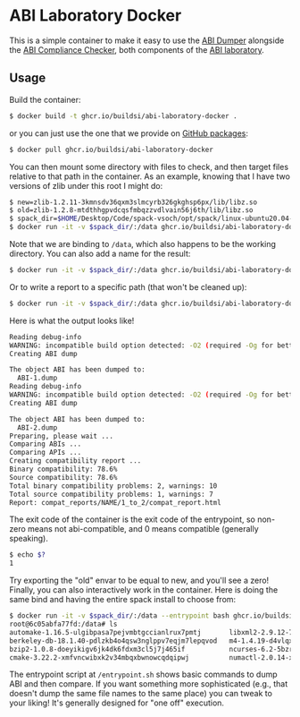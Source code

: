 # ABI Laboratory Docker

This is a simple container to make it easy to use the [ABI Dumper](https://github.com/lvc/abi-dumper)
alongside the [ABI Compliance Checker](https://github.com/lvc/abi-compliance-checker), both
components of the [ABI laboratory](https://abi-laboratory.pro/).

## Usage

Build the container:

```bash
$ docker build -t ghcr.io/buildsi/abi-laboratory-docker .
```

or you can just use the one that we provide on [GitHub packages](https://github.com/buildsi/abi-laboratory-docker/pkgs/container/abi-laboratory-docker):

```bash
$ docker pull ghcr.io/buildsi/abi-laboratory-docker
```

You can then mount some directory with files to check, and then target
files relative to that path in the container. As an example, knowing
that I have two versions of zlib under this root I might do:

```bash
$ new=zlib-1.2.11-3kmnsdv36qxm3slmcyrb326gkghsp6px/lib/libz.so
$ old=zlib-1.2.8-mtdthhgpvdcqsfmbqzzvdlvain56j6th/lib/libz.so
$ spack_dir=$HOME/Desktop/Code/spack-vsoch/opt/spack/linux-ubuntu20.04-skylake/gcc-9.3.0
$ docker run -it -v $spack_dir/:/data ghcr.io/buildsi/abi-laboratory-docker $old $new
```

Note that we are binding to `/data`, which also happens to be the working directory. You can also add a name for the result:

```bash
$ docker run -it -v $spack_dir/:/data ghcr.io/buildsi/abi-laboratory-docker $old $new zlib
```

Or to write a report to a specific path (that won't be cleaned up):

```bash
$ docker run -it -v $spack_dir/:/data ghcr.io/buildsi/abi-laboratory-docker $old $new zlib /tmp/report.html
```

Here is what the output looks like!

```bash
Reading debug-info
WARNING: incompatible build option detected: -O2 (required -Og for better analysis)
Creating ABI dump

The object ABI has been dumped to:
  ABI-1.dump
Reading debug-info
WARNING: incompatible build option detected: -O2 (required -Og for better analysis)
Creating ABI dump

The object ABI has been dumped to:
  ABI-2.dump
Preparing, please wait ...
Comparing ABIs ...
Comparing APIs ...
Creating compatibility report ...
Binary compatibility: 78.6%
Source compatibility: 78.6%
Total binary compatibility problems: 2, warnings: 10
Total source compatibility problems: 1, warnings: 7
Report: compat_reports/NAME/1_to_2/compat_report.html
```

The exit code of the container is the exit code of the entrypoint, so non-zero means not abi-compatible,
and 0 means compatible (generally speaking). 

```bash
$ echo $?
1
```
Try exporting the "old" envar to be equal to new, and you'll see a zero! Finally, you can 
also interactively work in the container. Here is doing the same bind and having the entire spack install
to choose from:

```bash
$ docker run -it -v $spack_dir/:/data --entrypoint bash ghcr.io/buildsi/abi-laboratory-docker
root@6c05abfa77fd:/data# ls
automake-1.16.5-ulgibpasa7pejvmbtgccianlrux7pmtj       libxml2-2.9.12-754qa5s5kzuy3ouxthkzwuxepsornltc
berkeley-db-18.1.40-pdlzkb4o4qsw3nglppv7eqjm7lepqvod   m4-1.4.19-d4vlqx75hylz6fp4bavvuanyoblcm6jm
bzip2-1.0.8-doeyikigv6jk4dk6fdxm3cl5j7j465if           ncurses-6.2-5bzr63iqgpogufanleaw2fzjxnzziz67
cmake-3.22.2-xmfvncwibxk2v34mbqxbwnowcqdqipwj          numactl-2.0.14-xdbrc26b7oparqyw7rzrmtcbru4qx7my
```

The entrypoint script at `/entrypoint.sh` shows basic commands to dump ABI and then compare. If you want something more sophisticated (e.g., that doesn't dump the same file names to the same place) you can tweak to your liking!
It's generally designed for "one off" execution.

